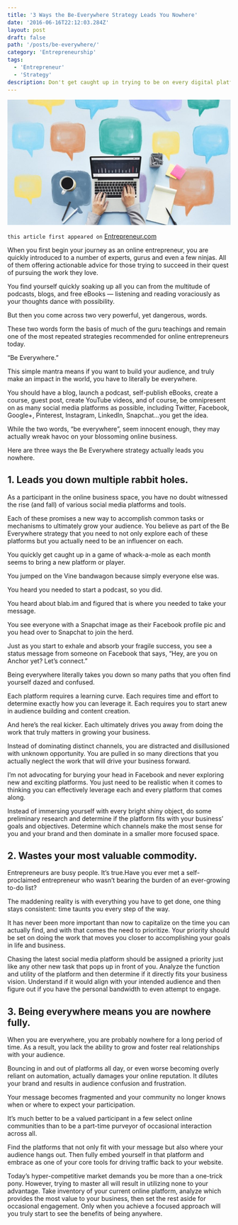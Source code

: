 ```yaml
---
title: '3 Ways the Be-Everywhere Strategy Leads You Nowhere'
date: '2016-06-16T22:12:03.284Z'
layout: post
draft: false
path: '/posts/be-everywhere/'
category: 'Entrepreneurship'
tags:
  - 'Entrepreneur'
  - 'Strategy'
description: Don't get caught up in trying to be on every digital platform, taking a more focused approach can reap greater dividends.
---
```


![be-everywhere](./be-everywhere.jpeg)

`this article first appeared on` <a href="https://www.entrepreneur.com/article/275573" target="_blank">Entrepreneur.com</a>

When you first begin your journey as an online entrepreneur, you are quickly introduced to a number of experts, gurus and even a few ninjas. All of them offering actionable advice for those trying to succeed in their quest of pursuing the work they love.

You find yourself quickly soaking up all you can from the multitude of podcasts, blogs, and free eBooks — listening and reading voraciously as your thoughts dance with possibility.

But then you come across two very powerful, yet dangerous, words.

These two words form the basis of much of the guru teachings and remain one of the most repeated strategies recommended for online entrepreneurs today.

“Be Everywhere.”

This simple mantra means if you want to build your audience, and truly make an impact in the world, you have to literally be everywhere.

You should have a blog, launch a podcast, self-publish eBooks, create a course, guest post, create YouTube videos, and of course, be omnipresent on as many social media platforms as possible, including Twitter, Facebook, Google+, Pinterest, Instagram, LinkedIn, Snapchat…you get the idea.

While the two words, “be everywhere”, seem innocent enough, they may actually wreak havoc on your blossoming online business.

Here are three ways the Be Everywhere strategy actually leads you nowhere.

## 1. Leads you down multiple rabbit holes.

As a participant in the online business space, you have no doubt witnessed the rise (and fall) of various social media platforms and tools.

Each of these promises a new way to accomplish common tasks or mechanisms to ultimately grow your audience. You believe as part of the Be Everywhere strategy that you need to not only explore each of these platforms but you actually need to be an influencer on each.

You quickly get caught up in a game of whack-a-mole as each month seems to bring a new platform or player.

You jumped on the Vine bandwagon because simply everyone else was.

You heard you needed to start a podcast, so you did.

You heard about blab.im and figured that is where you needed to take your message.

You see everyone with a Snapchat image as their Facebook profile pic and you head over to Snapchat to join the herd.

Just as you start to exhale and absorb your fragile success, you see a status message from someone on Facebook that says, “Hey, are you on Anchor yet? Let’s connect.”

Being everywhere literally takes you down so many paths that you often find yourself dazed and confused.

Each platform requires a learning curve. Each requires time and effort to determine exactly how you can leverage it. Each requires you to start anew in audience building and content creation.

And here’s the real kicker. Each ultimately drives you away from doing the work that truly matters in growing your business.

Instead of dominating distinct channels, you are distracted and disillusioned with unknown opportunity. You are pulled in so many directions that you actually neglect the work that will drive your business forward.

I’m not advocating for burying your head in Facebook and never exploring new and exciting platforms. You just need to be realistic when it comes to thinking you can effectively leverage each and every platform that comes along.

Instead of immersing yourself with every bright shiny object, do some preliminary research and determine if the platform fits with your business’ goals and objectives. Determine which channels make the most sense for you and your brand and then dominate in a smaller more focused space.

## 2. Wastes your most valuable commodity.

Entrepreneurs are busy people. It’s true.Have you ever met a self-proclaimed entrepreneur who wasn’t bearing the burden of an ever-growing to-do list?

The maddening reality is with everything you have to get done, one thing stays consistent: time taunts you every step of the way.

It has never been more important than now to capitalize on the time you can actually find, and with that comes the need to prioritize. Your priority should be set on doing the work that moves you closer to accomplishing your goals in life and business.

Chasing the latest social media platform should be assigned a priority just like any other new task that pops up in front of you. Analyze the function and utility of the platform and then determine if it directly fits your business vision. Understand if it would align with your intended audience and then figure out if you have the personal bandwidth to even attempt to engage.

## 3. Being everywhere means you are nowhere fully.

When you are everywhere, you are probably nowhere for a long period of time. As a result, you lack the ability to grow and foster real relationships with your audience.

Bouncing in and out of platforms all day, or even worse becoming overly reliant on automation, actually damages your online reputation. It dilutes your brand and results in audience confusion and frustration.

Your message becomes fragmented and your community no longer knows when or where to expect your participation.

It’s much better to be a valued participant in a few select online communities than to be a part-time purveyor of occasional interaction across all.

Find the platforms that not only fit with your message but also where your audience hangs out. Then fully embed yourself in that platform and embrace as one of your core tools for driving traffic back to your website.

Today’s hyper-competitive market demands you be more than a one-trick pony. However, trying to master all will result in utilizing none to your advantage. Take inventory of your current online platform, analyze which provides the most value to your business, then set the rest aside for occasional engagement. Only when you achieve a focused approach will you truly start to see the benefits of being anywhere.
